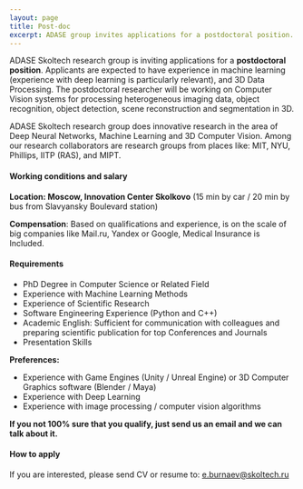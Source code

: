 ```yaml
---
layout: page
title: Post-doc
excerpt: ADASE group invites applications for a postdoctoral position.
---
```

ADASE Skoltech research group is inviting applications for a **postdoctoral position**. Applicants are expected to have experience in machine learning (experience with deep learning is particularly relevant), and 3D Data Processing. The postdoctoral researcher will be working on Computer Vision systems for  processing heterogeneous imaging data, object recognition, object detection, scene reconstruction and segmentation in 3D. 

ADASE Skoltech research group does innovative research in the area of Deep Neural Networks, Machine Learning and 3D Computer Vision. Among our research collaborators are research groups from places like: MIT, NYU, Phillips, IITP (RAS), and MIPT. 

#### Working conditions and salary
**Location: Moscow, Innovation Center Skolkovo** (15 min by car / 20 min by bus from Slavyansky Boulevard station)

**Compensation**: Based on qualifications and experience, is on the scale of big companies like Mail.ru, Yandex or Google, Medical Insurance is Included.

#### Requirements
- PhD Degree in Computer Science or Related Field
- Experience with Machine Learning Methods
- Experience of Scientific Research
- Software Engineering Experience (Python and C++)
- Academic English: Sufficient for communication with colleagues and preparing scientific publication for top Conferences and Journals
- Presentation Skills

**Preferences:**
- Experience with Game Engines (Unity / Unreal Engine) or 3D Computer Graphics software (Blender / Maya)
- Experience with Deep Learning
- Experience with image processing / computer vision algorithms

**If you not 100% sure that you qualify, just send us an email and we can talk about it.**

#### How to apply
If you are interested, please send CV or resume to: [e.burnaev@skoltech.ru](mailto:e.burnaev@skoltech.ru)
